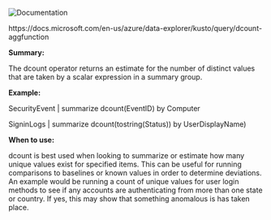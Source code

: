 ![Documentation](https://shields.io/badge/-Documentation-informational)
<p>
https://docs.microsoft.com/en-us/azure/data-explorer/kusto/query/dcount-aggfunction

</p>

 **Summary:**
<p>
The dcount operator returns an estimate for the number of distinct values that are taken by a scalar expression in a summary group.
</p>

 **Example:**
<p>
SecurityEvent | summarize dcount(EventID) by Computer  </br>

SigninLogs | summarize dcount(tostring(Status)) by UserDisplayName) </br>
</p>

 **When to use:**
<p>
dcount is best used when looking to summarize or estimate how many unique values exist for specified items. This can be useful for running comparisons to baselines or known values in order to determine deviations. An example would be running a count of unique values for user login methods to see if any accounts are authenticating from more than one state or country. If yes, this may show that something anomalous is has taken place.
</p>
